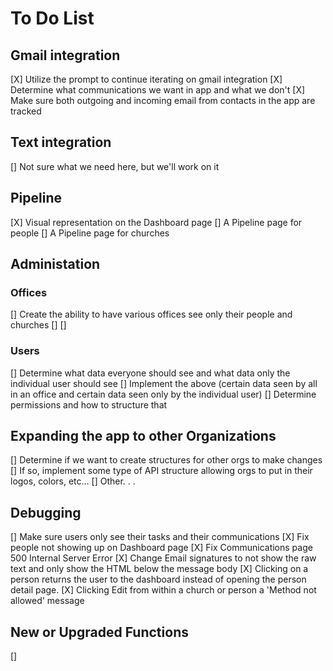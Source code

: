 # To Do List

## Gmail integration

[X] Utilize the prompt to continue iterating on gmail integration
[X] Determine what communications we want in app and what we don't
[X] Make sure both outgoing and incoming email from contacts in the app are tracked

## Text integration

[] Not sure what we need here, but we'll work on it

## Pipeline

[X] Visual representation on the Dashboard page
[] A Pipeline page for people
[] A Pipeline page for churches

## Administation

### Offices

[] Create the ability to have various offices see only their people and churches
[]
[]

### Users

[] Determine what data everyone should see and what data only the individual user should see
[] Implement the above (certain data seen by all in an office and certain data seen only by the individual user)
[] Determine permissions and how to structure that

## Expanding the app to other Organizations

[] Determine if we want to create structures for other orgs to make changes
[] If so, implement some type of API structure allowing orgs to put in their logos, colors, etc...
[] Other. . .

## Debugging

[] Make sure users only see their tasks and their communications
[X] Fix people not showing up on Dashboard page
[X] Fix Communications page 500 Internal Server Error
[X] Change Email signatures to not show the raw text and only show the HTML below the message body
[X] Clicking on a person returns the user to the dashboard instead of opening the person detail page.
[X] Clicking Edit from within a church or person a 'Method not allowed' message

## New or Upgraded Functions

[] 